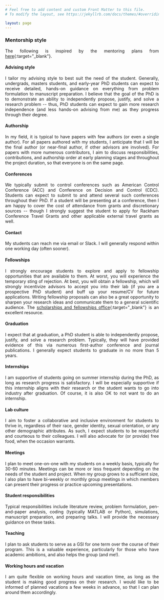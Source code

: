 ```yaml
---
# Feel free to add content and custom Front Matter to this file.
# To modify the layout, see https://jekyllrb.com/docs/themes/#overriding-theme-defaults

layout: page
---
```


<style>body {text-align: justify}</style>

### **Mentorship style**

The following is inspired by the mentoring plans from [here](https://me.engin.umich.edu/people/faculty/){:target="_blank"}.

#### Advising style
I tailor my advising style to best suit the need of the student. Generally, undergrads, masters students, and early-year PhD students can expect to receive detailed, hands-on guidance on everything from problem formulation to manuscript preparation. I believe that the goal of the PhD is to demonstrate an ability to independently propose, justify, and solve a research problem -- thus, PhD students can expect to gain more research independence (and less hands-on advising from me) as they progress through their degree.

#### Authorship
In my field, it is typical to have papers with few authors (or even a single author). For all papers authored with my students, I anticipate that I will be the final author (or near-final author, if other advisors are involved). For papers with more numerous contributors, I aim to discuss responsibilities, contributions, and authorship order at early planning stages and throughout the project duration, so that everyone is on the same page.

#### Conferences
We typically submit to control conferences such as American Control Conference (ACC) and Conference on Decision and Control (CDC). Students can expect to submit to and attend several such conferences throughout their PhD. If a student will be presenting at a conference, then I am happy to cover the cost of attendance from grants and discretionary sources -- though I strongly suggest the student to apply for Rackham Conference Travel Grants and other applicable external travel grants as well.

#### Contact
My students can reach me via email or Slack. I will generally respond within one working day (often sooner).

#### Fellowships
I strongly encourage students to explore and apply to fellowship opportunities that are available to them. At worst, you will experience the temporary sting of rejection. At best, you will obtain a fellowship, which will strongly incentivize advisors to accept you into their lab (if you are a prospective PhD student) and buff up your resume/CV for future applications. Writing fellowship proposals can also be a great opportunity to sharpen your research ideas and communicate them to a general scientific audience. The [scholarships and fellowships office](https://scholarships.engin.umich.edu/){:target="_blank"} is an excellent resource.

#### Graduation
I expect that at graduation, a PhD student is able to independently propose, justify, and solve a research problem. Typically, they will have provided evidence of this via numerous first-author conference and journal publications. I generally expect students to graduate in no more than 5 years.

#### Internships
I am supportive of students going on summer internship during the PhD, as long as research progress is satisfactory. I will be especially supportive if this internship aligns with their research or the student wants to go into industry after graduation. Of course, it is also OK to not want to do an internship.

#### Lab culture
I aim to foster a collaborative and inclusive environment for students to thrive in, regardless of their race, gender identity, sexual orientation, or any other demographic attributes. As such, I expect students to be respectful and courteous to their colleagues. I will also advocate for (or provide) free food, when the occasion warrants.

#### Meetings
I plan to meet one-on-one with my students on a weekly basis, typically for 30-60 minutes. Meetings can be more or less frequent depending on the needs of the student and project. When my group grows to a sufficient size, I also plan to have bi-weekly or monthly group meetings in which members can present their progress or practice upcoming presentations.

#### Student responsibilities
Typical responsibilities include literature review, problem formulation, pen-and-paper analysis, coding (typically MATLAB or Python), simulations, manuscript preparation, and preparing talks. I will provide the necessary guidance on these tasks.

#### Teaching
I plan to ask students to serve as a GSI for one term over the course of their program. This is a valuable experience, particularly for those who have academic ambitions, and also helps the group (and me!).

#### Working hours and vacation
I am quite flexible on working hours and vacation time, as long as the student is making good progress on their research. I would like to be informed of planned vacations a few weeks in advance, so that I can plan around them accordingly.

